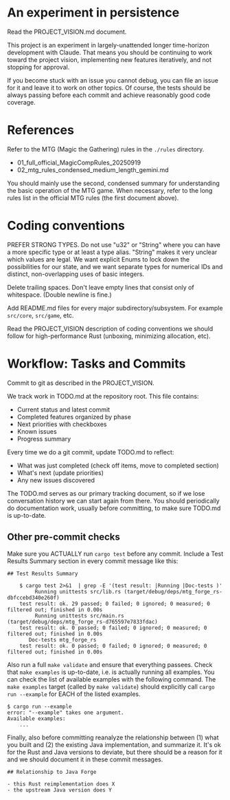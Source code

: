 


An experiment in persistence
========================================

Read the PROJECT_VISION.md document.

This project is an experiment in largely-unattended longer time-horizon development with Claude. That means you should be continuing to work toward the project vision, implementing new features iteratively, and not stopping for approval. 

If you become stuck with an issue you cannot debug, you can file an issue for it and leave it to work on other topics. Of course, the tests should be always passing before each commit and achieve reasonably good code coverage.

References
========================================

Refer to the MTG (Magic the Gathering) rules in the `./rules` directory.

 - 01_full_official_MagicCompRules_20250919
 - 02_mtg_rules_condensed_medium_length_gemini.md

You should mainly use the second, condensed summary for understanding the basic operation of the MTG game. When necessary, refer to the long rules list in the official MTG rules (the first document above).

Coding conventions
========================================

PREFER STRONG TYPES. Do not use "u32" or "String" where you can have a more specific type or at least a type alias. "String" makes it very unclear which values are legal. We want explicit Enums to lock down the possibilities for our state, and we want separate types for numerical IDs and distinct, non-overlapping uses of basic integers.

Delete trailing spaces. Don't leave empty lines that consist only of whitespace. (Double newline is fine.)

Add README.md files for every major subdirectory/subsystem.  For example `src/core`, `src/game`, etc.

Read the PROJECT_VISION description of coding conventions we should follow for high-performance Rust (unboxing, minimizing allocation, etc).

Workflow: Tasks and Commits
========================================

Commit to git as described in the PROJECT_VISION.

We track work in TODO.md at the repository root. This file contains:
- Current status and latest commit
- Completed features organized by phase
- Next priorities with checkboxes
- Known issues
- Progress summary

Every time we do a git commit, update TODO.md to reflect:
- What was just completed (check off items, move to completed section)
- What's next (update priorities)
- Any new issues discovered

The TODO.md serves as our primary tracking document, so if we lose conversation history we can start again from there.
You should periodically do documentation work, usually before committing, to make sure TODO.md is up-to-date.

Other pre-commit checks
----------------------------------------

Make sure you ACTUALLY run `cargo test` before any commit. Include a Test Results Summary section in every commit message like this:

```
## Test Results Summary

    $ cargo test 2>&1  | grep -E '(test result: |Running |Doc-tests )'
         Running unittests src/lib.rs (target/debug/deps/mtg_forge_rs-dbfccebd340e260f)
    test result: ok. 29 passed; 0 failed; 0 ignored; 0 measured; 0 filtered out; finished in 0.00s
         Running unittests src/main.rs (target/debug/deps/mtg_forge_rs-d765597e7833fdac)
    test result: ok. 0 passed; 0 failed; 0 ignored; 0 measured; 0 filtered out; finished in 0.00s
       Doc-tests mtg_forge_rs
    test result: ok. 0 passed; 0 failed; 0 ignored; 0 measured; 0 filtered out; finished in 0.00s
```

Also run a full `make validate` and ensure that everything passees. Check that `make examples` is up-to-date, i.e. is actually running all examples. You can check the list of available examples with the following command.  The `make examples` target (called by `make validate`) should explicitly call `cargo run --example` for EACH of the listed examples.

```
$ cargo run --example
error: "--example" takes one argument.
Available examples:
    ...
```

Finally, also before committing reanalyze the relationship between (1) what you built and (2) the existing Java implementation, and summarize it. It's ok for the Rust and Java versions to deviate, but there should be a reason for it and we should document it in these commit messages.

```
## Relationship to Java Forge

- this Rust reimplementation does X
- the upstream Java version does Y
```
